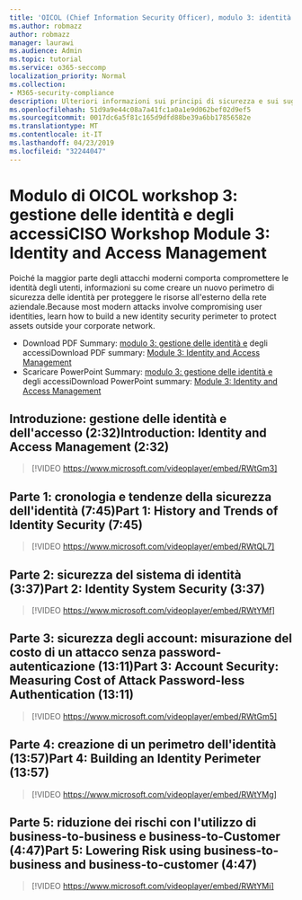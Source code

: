 ```yaml
---
title: 'OICOL (Chief Information Security Officer), modulo 3: identità e gestione degli accessi'
ms.author: robmazz
author: robmazz
manager: laurawi
ms.audience: Admin
ms.topic: tutorial
ms.service: o365-seccomp
localization_priority: Normal
ms.collection:
- M365-security-compliance
description: Ulteriori informazioni sui principi di sicurezza e sui suggerimenti per modernizzare la sicurezza nell'organizzazione.
ms.openlocfilehash: 51d9a9e44c08a7a41fc1a0a1e9d062bef02d9ef5
ms.sourcegitcommit: 0017dc6a5f81c165d9dfd88be39a6bb17856582e
ms.translationtype: MT
ms.contentlocale: it-IT
ms.lasthandoff: 04/23/2019
ms.locfileid: "32244047"
---
```

# <a name="ciso-workshop-module-3-identity-and-access-management"></a><span data-ttu-id="5bce6-103">Modulo di OICOL workshop 3: gestione delle identità e degli accessi</span><span class="sxs-lookup"><span data-stu-id="5bce6-103">CISO Workshop Module 3: Identity and Access Management</span></span> 

<span data-ttu-id="5bce6-104">Poiché la maggior parte degli attacchi moderni comporta compromettere le identità degli utenti, informazioni su come creare un nuovo perimetro di sicurezza delle identità per proteggere le risorse all'esterno della rete aziendale.</span><span class="sxs-lookup"><span data-stu-id="5bce6-104">Because most modern attacks involve compromising user identities, learn how to build a new identity security perimeter to protect assets outside your corporate network.</span></span>

- <span data-ttu-id="5bce6-105">Download PDF Summary: [modulo 3: gestione delle identità e](media/ciso-workshop-3-identity-protection.pdf) degli accessi</span><span class="sxs-lookup"><span data-stu-id="5bce6-105">Download PDF summary: [Module 3: Identity and Access Management](media/ciso-workshop-3-identity-protection.pdf)</span></span>
- <span data-ttu-id="5bce6-106">Scaricare PowerPoint Summary: [modulo 3: gestione delle identità e](https://docs.microsoft.com/office365/securitycompliance/media/ciso-workshop-3-identity-protection.pptx) degli accessi</span><span class="sxs-lookup"><span data-stu-id="5bce6-106">Download PowerPoint summary: [Module 3: Identity and Access Management](https://docs.microsoft.com/office365/securitycompliance/media/ciso-workshop-3-identity-protection.pptx)</span></span>

## <a name="introduction-identity-and-access-management-232"></a><span data-ttu-id="5bce6-107">Introduzione: gestione delle identità e dell'accesso (2:32)</span><span class="sxs-lookup"><span data-stu-id="5bce6-107">Introduction: Identity and Access Management (2:32)</span></span>

> [!VIDEO https://www.microsoft.com/videoplayer/embed/RWtGm3]

## <a name="part-1-history-and-trends-of-identity-security-745"></a><span data-ttu-id="5bce6-108">Parte 1: cronologia e tendenze della sicurezza dell'identità (7:45)</span><span class="sxs-lookup"><span data-stu-id="5bce6-108">Part 1: History and Trends of Identity Security (7:45)</span></span>

> [!VIDEO https://www.microsoft.com/videoplayer/embed/RWtQL7]

## <a name="part-2-identity-system-security-337"></a><span data-ttu-id="5bce6-109">Parte 2: sicurezza del sistema di identità (3:37)</span><span class="sxs-lookup"><span data-stu-id="5bce6-109">Part 2: Identity System Security (3:37)</span></span>

> [!VIDEO https://www.microsoft.com/videoplayer/embed/RWtYMf]

## <a name="part-3-account-security-measuring-cost-of-attack-password-less-authentication-1311"></a><span data-ttu-id="5bce6-110">Parte 3: sicurezza degli account: misurazione del costo di un attacco senza password-autenticazione (13:11)</span><span class="sxs-lookup"><span data-stu-id="5bce6-110">Part 3: Account Security: Measuring Cost of Attack Password-less Authentication (13:11)</span></span>

> [!VIDEO https://www.microsoft.com/videoplayer/embed/RWtGm5]

## <a name="part-4-building-an-identity-perimeter-1357"></a><span data-ttu-id="5bce6-111">Parte 4: creazione di un perimetro dell'identità (13:57)</span><span class="sxs-lookup"><span data-stu-id="5bce6-111">Part 4: Building an Identity Perimeter (13:57)</span></span>

> [!VIDEO https://www.microsoft.com/videoplayer/embed/RWtYMg]

## <a name="part-5-lowering-risk-using-business-to-business-and-business-to-customer-447"></a><span data-ttu-id="5bce6-112">Parte 5: riduzione dei rischi con l'utilizzo di business-to-business e business-to-Customer (4:47)</span><span class="sxs-lookup"><span data-stu-id="5bce6-112">Part 5: Lowering Risk using business-to-business and business-to-customer (4:47)</span></span>

> [!VIDEO https://www.microsoft.com/videoplayer/embed/RWtYMi]